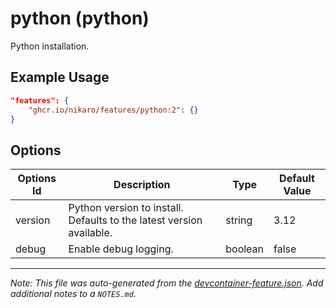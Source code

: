 
# python (python)

Python installation.

## Example Usage

```json
"features": {
    "ghcr.io/nikaro/features/python:2": {}
}
```

## Options

| Options Id | Description | Type | Default Value |
|-----|-----|-----|-----|
| version | Python version to install. Defaults to the latest version available. | string | 3.12 |
| debug | Enable debug logging. | boolean | false |



---

_Note: This file was auto-generated from the [devcontainer-feature.json](https://github.com/nikaro/features/blob/main/src/python/devcontainer-feature.json).  Add additional notes to a `NOTES.md`._
